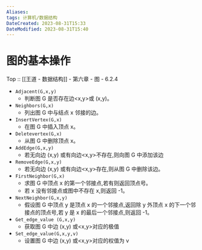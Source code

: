 ```yaml
---
Aliases: 
tags: 计算机/数据结构 
DateCreated: 2023-08-31T15:33
DateModified: 2023-08-31T15:40
---
```

# 图的基本操作

Top :: [[王道 - 数据结构]] - 第六章 - 图 - 6.2.4

- `Adjacent(G,x,y)`
	- 判断图 G 是否存在边<x,y>或 (x,y)。
- `Neighbors(G,x)`
	- 列出图 G 中与结点 x 邻接的边。
- `InsertVertex(G,x)`
	- 在图 G 中插入顶点 x。
- `Deletevertex(G,x)`
	- 从图 G 中删除顶点 x。
- `AddEdge(G,x,y)`
	- 若无向边 (x,y) 或有向边<x,y>不存在,则向图 G 中添加该边
- `RemoveEdge(G,x,y)`
	- 若无向边 (x,y) 或有向边<x,y>存在,则从图 G 中删除该边。
- `FirstNeighbor(G,x)`
	- 求图 G 中顶点 x 的第一个邻接点,若有则返回顶点号。
	- 若 x 没有邻接点或图中不存在 x,则返回 -1。
- `NextNeighbor(G,x,y)`
	- 假设图 G 中顶点 y 是顶点 x 的一个邻接点,返回除 y 外顶点 x 的下一个邻接点的顶点号,若 y 是 x 的最后一个邻接点,则返回 -1。
- `Get_edge_value (G,x,y)`
	- 获取图 G 中边 (x,y) 或<x,y>对应的极值
- `Set_edge_value(G,x,y,v)`
	- 设置图 G 中边 (x,y) 或<x,y>对应的权值为 v
